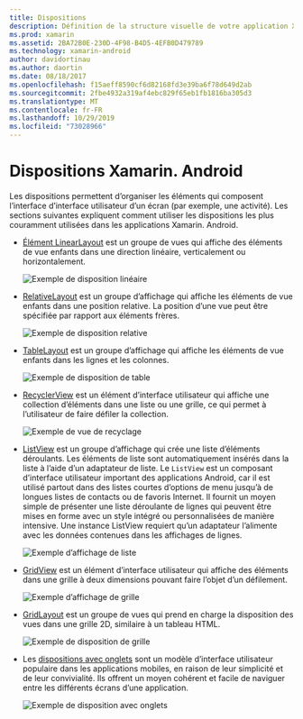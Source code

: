 ```yaml
---
title: Dispositions
description: Définition de la structure visuelle de votre application Xamarin. Android
ms.prod: xamarin
ms.assetid: 2BA72B0E-230D-4F98-B4D5-4EFB0D479789
ms.technology: xamarin-android
author: davidortinau
ms.author: daortin
ms.date: 08/18/2017
ms.openlocfilehash: f15aeff8590cf6d82168fd3e39ba6f78d649d2ab
ms.sourcegitcommit: 2fbe4932a319af4ebc829f65eb1fb1816ba305d3
ms.translationtype: MT
ms.contentlocale: fr-FR
ms.lasthandoff: 10/29/2019
ms.locfileid: "73028966"
---
```

# <a name="xamarinandroid-layouts"></a>Dispositions Xamarin. Android

Les dispositions permettent d’organiser les éléments qui composent l’interface d’interface utilisateur d’un écran (par exemple, une activité). Les sections suivantes expliquent comment utiliser les dispositions les plus couramment utilisées dans les applications Xamarin. Android.

- [Élément LinearLayout](~/android/user-interface/layouts/linear-layout.md) est un groupe de vues qui affiche des éléments de vue enfants dans une direction linéaire, verticalement ou horizontalement.

    ![Exemple de disposition linéaire](images/linear-layout.png)

- [RelativeLayout](~/android/user-interface/layouts/relative-layout.md) est un groupe d’affichage qui affiche les éléments de vue enfants dans une position relative. La position d’une vue peut être spécifiée par rapport aux éléments frères.

    ![Exemple de disposition relative](images/relative-layout.png)

- [TableLayout](~/android/user-interface/layouts/table-layout.md) est un groupe d’affichage qui affiche les éléments de vue enfants dans les lignes et les colonnes.

    ![Exemple de disposition de table](images/table-layout.png)

- [RecyclerView](~/android/user-interface/layouts/recycler-view/index.md) est un élément d’interface utilisateur qui affiche une collection d’éléments dans une liste ou une grille, ce qui permet à l’utilisateur de faire défiler la collection.

    ![Exemple de vue de recyclage](images/recycler-view.png)

- [ListView](~/android/user-interface/layouts/list-view/index.md) est un groupe d’affichage qui crée une liste d’éléments déroulants. Les éléments de liste sont automatiquement insérés dans la liste à l’aide d’un adaptateur de liste. Le `ListView` est un composant d’interface utilisateur important des applications Android, car il est utilisé partout dans des listes courtes d’options de menu jusqu’à de longues listes de contacts ou de favoris Internet. Il fournit un moyen simple de présenter une liste déroulante de lignes qui peuvent être mises en forme avec un style intégré ou personnalisées de manière intensive. Une instance ListView requiert qu’un adaptateur l’alimente avec les données contenues dans les affichages de lignes.

    ![Exemple d’affichage de liste](images/list-view.png)

- [GridView](~/android/user-interface/layouts/grid-view.md) est un élément d’interface utilisateur qui affiche des éléments dans une grille à deux dimensions pouvant faire l’objet d’un défilement.

    ![Exemple d’affichage de grille](images/grid-view.png)

- [GridLayout](~/android/user-interface/layouts/grid-layout.md) est un groupe de vues qui prend en charge la disposition des vues dans une grille 2D, similaire à un tableau HTML.

    ![Exemple de disposition de grille](images/grid-layout.png)

- Les [dispositions avec onglets](~/android/user-interface/layouts/tab-layout/index.md) sont un modèle d’interface utilisateur populaire dans les applications mobiles, en raison de leur simplicité et de leur convivialité. Ils offrent un moyen cohérent et facile de naviguer entre les différents écrans d’une application.

    ![Exemple de disposition avec onglets](images/tabbed-layout.png)
